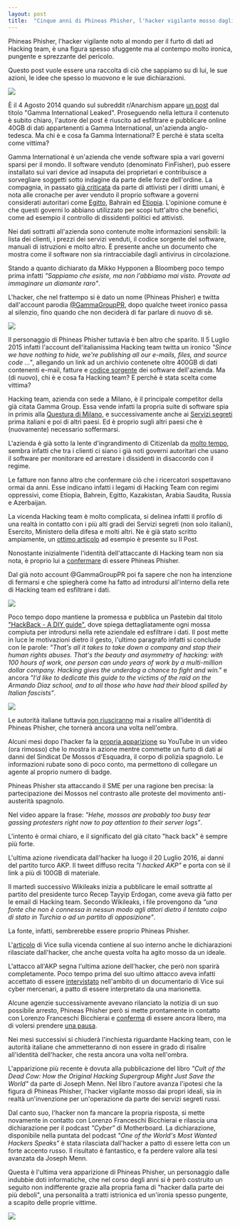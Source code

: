 ```yaml
---
layout: post
title:  "Cinque anni di Phineas Phisher, l'hacker vigilante mosso dagli ideali"
---
```

Phineas Phisher, l'hacker vigilante noto al mondo per il furto di dati ad Hacking team, è una figura spesso sfuggente ma al contempo molto ironica, pungente e sprezzante del pericolo.

Questo post vuole essere una raccolta di ciò che sappiamo su di lui, le sue azioni, le idee che spesso lo muovono e le sue dichiarazioni.

![](https://video-images.vice.com/articles/589c8942d8beda21078a01b6/lede/1486653799489-phineas-fisher-puppet.jpeg?crop=0.9194444444444445xw:1xh;center,center&resize=700:*)


È il 4 Agosto 2014 quando sul subreddit r/Anarchism appare [un post](https://www.reddit.com/r/Anarchism/comments/2cjlop/gamma_international_leaked/) dal titolo "Gamma International Leaked". Proseguendo nella lettura il contenuto è subito chiaro, l'autore del post è riuscito ad esfiltrare e pubblicare online 40GB di dati appartenenti a Gamma International, un'azienda anglo-tedesca. Ma chi è e cosa fa Gamma International? E perchè è stata scelta come vittima?

Gamma International è un'azienda che vende software spia a vari governi sparsi per il mondo. Il software venduto (denominato FinFisher), può essere installato sui vari device ad insaputa dei proprietari e contribuisce a sorvegliare soggetti sotto indagine da parte delle forze dell'ordine. La compagnia, in passato [già criticata](https://citizenlab.org/storage/finfisher/final/fortheireyesonly.pdf) da parte di attivisti per i diritti umani, è nota alle cronache per aver venduto il proprio software a governi considerati autoritari come [Egitto](https://www.theregister.co.uk/2011/09/21/egypt_cyber_spy_controversy/), Bahrain ed [Etiopia](https://www.eff.org/press/releases/american-sues-ethiopian-government-spyware-infection). L'opinione comune è che questi governi lo abbiano utilizzato per scopi tutt'altro che benefici, come ad esempio il controllo di dissidenti politici ed attivisti.

Nei dati sottratti all'azienda sono contenute molte informazioni sensibili: la lista dei clienti, i prezzi dei servizi venduti, il codice sorgente del software, manuali di istruzioni e molto altro. È presente anche un documento che mostra come il software non sia rintracciabile dagli antivirus in circolazione. 

Stando a quanto dichiarato da Mikko Hypponen a Bloomberg poco tempo prima infatti *"Sappiamo che esiste, ma non l'abbiamo mai visto. Provate ad immaginare un diamante raro"*.

L'hacker, che nel frattempo si è dato un nome (Phineas Phisher) e twitta dall'account parodia [@GammaGroupPR](https://twitter.com/gammagrouppr), dopo qualche tweet ironico passa al silenzio, fino quando che non deciderà di far parlare di nuovo di sè.

![](https://zdnet4.cbsistatic.com/hub/i/r/2014/10/04/eeb2d3ef-4bd8-11e4-b6a0-d4ae52e95e57/resize/770xauto/fc8679620e9fc88215ce55e6fcb13dac/gamma-pr-01.jpg)

Il personaggio di Phineas Phisher tuttavia è ben altro che sparito. Il 5 Luglio 2015 infatti l'account dell'italianissima Hacking team twitta un ironico *"Since we have nothing to hide, we're publishing all our e-mails, files, and source code ..."*, allegando un link ad un archivio contenete oltre 400GB di dati contenenti e-mail, fatture e [codice sorgente](https://github.com/hackedteam) dei software dell'azienda. Ma (di nuovo), chi è e cosa fa Hacking team? E perchè è stata scelta come vittima?

Hacking team, azienda con sede a Milano, è il principale competitor della già citata Gamma Group. Essa vende infatti la propria suite di software spia in primis alla [Questura di Milano](https://en.wikipedia.org/wiki/Hacking_Team#History), e successivamente anche ai [Servizi segreti](https://www.dagospia.com/rubrica-3/politica/hacking-war-rapporti-dell-hacking-team-generali-colonnelli-104871.htm) prima italiani e poi di altri paesi. Ed è proprio sugli altri paesi che è (nuovamente) necessario soffermarsi.

L'azienda è già sotto la lente d'ingrandimento di Citizenlab da [molto tempo](https://citizenlab.ca/2012/10/backdoors-are-forever-hacking-team-and-the-targeting-of-dissent/), sembra infatti che tra i clienti ci siano i già noti governi autoritari che usano il software per monitorare ed arrestare i dissidenti in disaccordo con il regime.

Le fatture non fanno altro che confermare ciò che i ricercatori sospettavano ormai da anni. Esse indicano infatti i legami di Hacking Team con regimi oppressivi, come Etiopia, Bahrein, Egitto, Kazakistan, Arabia Saudita, Russia e Azerbaijan.

La vicenda Hacking team è molto complicata, si delinea infatti il profilo di una realtà in contatto con i più alti gradi dei Servizi segreti (non solo italiani), Esercito, Ministero della difesa e molti altri. Ne è già stato scritto ampiamente, un [ottimo articolo](https://www.ilpost.it/2016/05/15/hacking-team/) ad esempio è presente su Il Post.

Nonostante inizialmente l'identità dell'attaccante di Hacking team non sia nota, è proprio lui a [confermare](https://www.vice.com/en_us/article/wnj9a5/hacker-claims-responsibility-for-the-hit-on-hacking-team) di essere Phineas Phisher.

Dal già noto account @GammaGroupPR poi fa sapere che non ha intenzione di fermarsi e che spiegherà come ha fatto ad introdursi all'interno della rete di Hacking team ed esfiltrare i dati.

![](https://zdnet4.cbsistatic.com/hub/i/r/2015/07/07/2ea1be33-b232-40d6-88fb-4578d63f63bf/resize/770xauto/278da56802a657b5dd759bcdb5094468/screen-shot-2015-07-07-at-11-21-14.png)

Poco tempo dopo mantiene la promessa e pubblica un Pastebin dal titolo ["HackBack - A DIY guide"](https://www.exploit-db.com/papers/41915), dove spiega dettagliatamente ogni mossa compiuta per introdursi nella rete aziendale ed esfiltrare i dati. Il post mette in luce le motivazioni dietro il gesto, l'ultimo paragrafo infatti si conclude con le parole: *"That's all it takes to take down a company and stop their human rights abuses.
That's the beauty and asymmetry of hacking: with 100 hours of work, one person
can undo years of work by a multi-million dollar company. Hacking gives the
underdog a chance to fight and win."* e ancora *"I'd like to
dedicate this guide to the victims of the raid on the Armando Diaz school, and
to all those who have had their blood spilled by Italian fascists"*.

![](https://images.techhive.com/images/article/2016/04/hacking-team-hacker-explains-how-he-pwned-the-company-100656446-large.idge.gif)

Le autorità italiane tuttavia [non riusciranno](https://www.vice.com/en_us/article/3k9zzk/hacking-team-hacker-phineas-fisher-has-gotten-away-with-it) mai a risalire all'identità di Phineas Phisher, che tornerà ancora una volta nell'ombra.

Alcuni mesi dopo l'hacker fa la [propria apparizione](https://www.vice.com/en_us/article/vv77y9/phineas-fisher-sme) su YouTube in un video (ora rimosso) che lo mostra in azione mentre commette un furto di dati ai danni del Sindicat De Mossos d'Esquadra, il corpo di polizia spagnolo. Le informazioni rubate sono di poco conto, ma permettono di collegare un agente al proprio numero di badge.

Phineas Phisher sta attaccando il SME per una ragione ben precisa: la partecipazione dei Mossos nel contrasto alle proteste del movimento anti-austerità spagnolo.

Nel video appare la frase: *"Hehe, mossos are probably too busy tear gassing protesters right now to pay attention to their server logs"*.

L'intento è ormai chiaro, e il significato del già citato "hack back" è sempre più forte.

L'ultima azione rivendicata dall'hacker ha luogo il 20 Luglio 2016, ai danni del partito turco AKP. Il tweet diffuso recita *"I hacked AKP"* e porta con sè il link a più di 100GB di materiale.

Il martedì successivo Wikileaks inizia a pubblicare le email sottratte al partito del presidente turco Recep Tayyip Erdogan, come aveva già fatto per le email di Hacking team. Secondo Wikileaks, i file provengono da *"una fonte che non è connessa in nessun modo agli attori dietro il tentato colpo di stato in Turchia o ad un partito di opposizione"*.

La fonte, infatti, sembrerebbe essere proprio Phineas Phisher.

L'[articolo](https://www.vice.com/en_us/article/yp3n55/phineas-fisher-turkish-government-hack) di Vice sulla vicenda contiene al suo interno anche le dichiarazioni rilasciate dall'hacker, che anche questa volta ha agito mosso da un ideale.

L'attacco all'AKP segna l'ultima azione dell'hacker, che però non sparirà completamente. Poco tempo prima del suo ultimo attacco aveva infatti accettato di essere [intervistato](https://www.vice.com/en_us/article/78kwke/hacker-phineas-fisher-hacking-team-puppet) nell'ambito di un documentario di Vice sui cyber mercenari, a patto di essere interpretato da una marionetta.

Alcune agenzie successivamente avevano rilanciato la notizia di un suo possibile arresto, Phineas Phisher però si mette prontamente in contatto con Lorenzo Franceschi Bicchierai e [conferma](https://www.vice.com/en_us/article/3dpkp3/phineas-fisher-raids) di essere ancora libero, ma di volersi prendere [una pausa](https://www.vice.com/en_us/article/xy5enw/hacking-teams-phineas-fisher-will-return-but-only-after-a-break-at-the-beach?).

Nei mesi successivi si chiuderà l'inchiesta riguardante Hacking team, con le autorità italiane che ammetteranno di non essere in grado di risalire all'identità dell'hacker, che resta ancora una volta nell'ombra. 

L'apparizione più recente è dovuta alla pubblicazione del libro *"Cult of the Dead Cow: How the Original Hacking Supergroup Might Just Save the World"* da parte di Joseph Menn. Nel libro l'autore avanza l'ipotesi che la figura di Phineas Phisher, l'hacker vigilante mosso dai propri ideali, sia in realtà un'invenzione per un'operazione da parte dei servizi segreti russi.

Dal canto suo, l'hacker non fa mancare la propria risposta, si mette novamente in contatto con Lorenzo Franceschi Bicchierai e rilascia una dichiarazione per il podcast *"Cyber"* di Motherboard. La dichiarazione, disponibile nella puntata del podcast *"One of the World's Most Wanted Hackers Speaks"* è stata rilasciata dall'hacker a patto di essere letta con un forte accento russo. Il risultato è fantastico, e fa perdere valore alla tesi avanzata da Joseph Menn.

Questa è l'ultima vera apparizione di Phineas Phisher, un personaggio dalle indubbie doti informatiche, che nel corso degli anni si è però costruito un seguito non indifferente grazie alla propria fama di "hacker dalla parte dei più deboli", una personalità a tratti istrionica ed un'ironia spesso pungente, a scapito delle proprie vittime.

![](https://i.imgur.com/ZgOr966.png)





